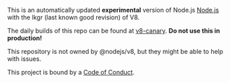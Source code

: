 This is an automatically updated **experimental**
version of Node.js [Node.js](https://github.com/nodejs/node)
with the lkgr (last known good revision) of V8.

The daily builds of this repo can be found at
[v8-canary](https://nodejs.org/download/v8-canary/).
**Do not use this in production!**

This repository is not owned by @nodejs/v8, but they might be able to
help with issues.

This project is bound by a [Code of Conduct](https://github.com/nodejs/TSC/blob/master/CODE_OF_CONDUCT.md). 

